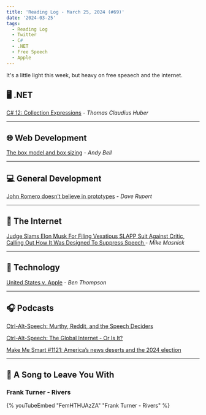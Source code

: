 ```yaml
---
title: 'Reading Log - March 25, 2024 (#69)'
date: '2024-03-25'
tags:
  - Reading Log
  - Twitter
  - C#
  - .NET
  - Free Speech
  - Apple
---
```


It's a little light this week, but heavy on free speaech and the internet.
<!-- excerpt -->

## 🖥 .NET

[C# 12: Collection Expressions](https://www.thomasclaudiushuber.com/2024/03/19/csharp-12-collection-expressions/) - *Thomas Claudius Huber*

---

## 🌐 Web Development

[The box model and box sizing](https://piccalil.li/blog/the-box-model-and-box-sizing/) - *Andy Bell*

---

## 💻 General Development

[John Romero doesn’t believe in prototypes](https://daverupert.com/2024/03/romero-doesnt-like-prototypes/) - *Dave Rupert*

---

## 📡 The Internet

[Judge Slams Elon Musk For Filing Vexatious SLAPP Suit Against Critic, Calling Out How It Was Designed To Suppress Speech
](https://www.techdirt.com/2024/03/25/judge-slams-elon-musk-for-filing-vexatious-slapp-suit-against-critic-calling-out-how-it-was-designed-to-suppress-speech/) - *Mike Masnick*

---

## 🔌 Technology

[United States v. Apple](https://stratechery.com/2024/united-states-v-apple/) - *Ben Thompson*

---

## 🎧 Podcasts

[Ctrl-Alt-Speech: Murthy, Reddit, and the Speech Deciders](https://www.buzzsprout.com/2315966/14747842-murthy-reddit-and-the-speech-deciders)

[Ctrl-Alt-Speech: The Global Internet - Or Is It?](https://www.buzzsprout.com/2315966/14698023-the-global-internet-or-is-it)

[Make Me Smart #1121: America’s news deserts and the 2024 election](https://www.marketplace.org/shows/make-me-smart/americas-news-deserts-and-the-2024-election/)

---

## 🎵 A Song to Leave You With

<h3 class="music">Frank Turner - Rivers</h3>

{% youTubeEmbed "FemHTHUAzZA" "Frank Turner - Rivers" %}

